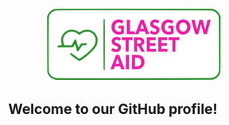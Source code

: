 <div>
<p align="center">
<img src="https://raw.githubusercontent.com/Glasgow-Street-Aid-SCIO/.github/develop/assets/logo.webp" alt="Glasgow Street Aid logo" />
</p>
</div>

# Welcome to our GitHub profile!